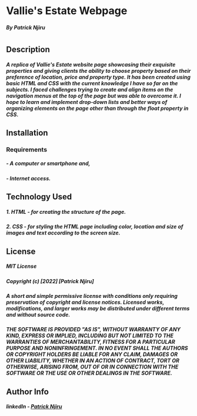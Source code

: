 # Vallie's Estate Webpage
##### By Patrick Njiru
#
## Description
##### A replica of Vallie's Estate website page showcasing their exquisite properties and giving clients the ability to choose property based on their preference of location, price and property type. It has been created using basic HTML and CSS with the current knowledge I have so far on the subjects. I faced challenges trying to create and align items on the navigation menus at the top of the page but was able to overcome it. I hope to learn and implement drop-down lists and better ways of organizing elements on the page other than through the float property in CSS.

## Installation

### Requirements
##### - A computer or smartphone and,
##### - Internet access.

## Technology Used

##### 1. HTML - for creating the structure of the page.
##### 2. CSS - for styling the HTML page including color, location and size of images and text according to the screen size.

## License

##### MIT License

##### Copyright (c) [2022] [Patrick Njiru]

##### A short and simple permissive license with conditions only requiring preservation of copyright and license notices. Licensed works, modifications, and larger works may be distributed under different terms and without source code.

##### THE SOFTWARE IS PROVIDED "AS IS", WITHOUT WARRANTY OF ANY KIND, EXPRESS OR IMPLIED, INCLUDING BUT NOT LIMITED TO THE WARRANTIES OF MERCHANTABILITY, FITNESS FOR A PARTICULAR PURPOSE AND NONINFRINGEMENT. IN NO EVENT SHALL THE AUTHORS OR COPYRIGHT HOLDERS BE LIABLE FOR ANY CLAIM, DAMAGES OR OTHER LIABILITY, WHETHER IN AN ACTION OF CONTRACT, TORT OR OTHERWISE, ARISING FROM, OUT OF OR IN CONNECTION WITH THE SOFTWARE OR THE USE OR OTHER DEALINGS IN THE SOFTWARE.

## Author Info

##### linkedIn - [Patrick Njiru](httpswwwlinkedincominpatricknjiru7569241ba)
